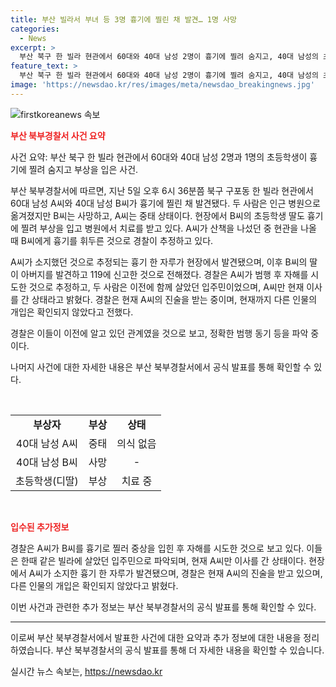 ```yaml
---
title: 부산 빌라서 부녀 등 3명 흉기에 찔린 채 발견… 1명 사망
categories:
  - News
excerpt: >
  부산 북구 한 빌라 현관에서 60대와 40대 남성 2명이 흉기에 찔려 숨지고, 40대 남성의 초등학생 딸도 부상을 입었다. 현장에서 피해자의 흉기가 발견됐고, 경찰은 산책 중이던 A씨가 B씨를 공격한 것으로 파악했다. A씨는 자해 시도 후 중태이며, 동기와 관련된 수사가 진행 중이다. 해당 빌라에 살았던 A씨와 B씨는 관계가 있었으며, 다른 개입자는 없는 것으로 알려졌다. A씨의 진술을 확보하는 데 시간이 소요될 것으로 예상된다.
feature_text: >
  부산 북구 한 빌라 현관에서 60대와 40대 남성 2명이 흉기에 찔려 숨지고, 40대 남성의 초등학생 딸도 부상을 입었다. 현장에서 피해자의 흉기가 발견됐고, 경찰은 산책 중이던 A씨가 B씨를 공격한 것으로 파악했다. A씨는 자해 시도 후 중태이며, 동기와 관련된 수사가 진행 중이다. 해당 빌라에 살았던 A씨와 B씨는 관계가 있었으며, 다른 개입자는 없는 것으로 알려졌다. A씨의 진술을 확보하는 데 시간이 소요될 것으로 예상된다.
image: 'https://newsdao.kr/res/images/meta/newsdao_breakingnews.jpg'
---
```


<p><img src="https://newsdao.kr/res/images/meta/newsdao_breakingnews.jpg" alt="firstkoreanews 속보" /></p>

<p><b><span style="color: #ee2323;">부산 북부경찰서 사건 요약</span></b></p>

<p>사건 요약: 부산 북구 한 빌라 현관에서 60대와 40대 남성 2명과 1명의 초등학생이 흉기에 찔려 숨지고 부상을 입은 사건.</p>

<p>부산 북부경찰서에 따르면, 지난 5일 오후 6시 36분쯤 북구 구포동 한 빌라 현관에서 60대 남성 A씨와 40대 남성 B씨가 흉기에 찔린 채 발견됐다. 두 사람은 인근 병원으로 옮겨졌지만 B씨는 사망하고, A씨는 중태 상태이다. 현장에서 B씨의 초등학생 딸도 흉기에 찔려 부상을 입고 병원에서 치료를 받고 있다. A씨가 산책을 나섰던 중 현관을 나올 때 B씨에게 흉기를 휘두른 것으로 경찰이 추정하고 있다. </p>

<p>A씨가 소지했던 것으로 추정되는 흉기 한 자루가 현장에서 발견됐으며, 이후 B씨의 딸이 아버지를 발견하고 119에 신고한 것으로 전해졌다. 경찰은 A씨가 범행 후 자해를 시도한 것으로 추정하고, 두 사람은 이전에 함께 살았던 입주민이었으며, A씨만 현재 이사를 간 상태라고 밝혔다. 경찰은 현재 A씨의 진술을 받는 중이며, 현재까지 다른 인물의 개입은 확인되지 않았다고 전했다. </p>

<p>경찰은 이들이 이전에 알고 있던 관계였을 것으로 보고, 정확한 범행 동기 등을 파악 중이다.</p>

<p>나머지 사건에 대한 자세한 내용은 부산 북부경찰서에서 공식 발표를 통해 확인할 수 있다.</p>

<p data-ke-size="size16">&nbsp;</p>

<table>
    <tbody>
        <tr>
            <td style="text-align: center; height: 17px;"><b>부상자</b></td>
            <td style="text-align: center; height: 17px;"><b>부상</b></td>
            <td style="text-align: center; height: 17px;"><b>상태</b></td>
        </tr>
        <tr>
            <td style="text-align: center; height: 17px;">40대 남성 A씨</td>
            <td style="text-align: center; height: 17px;">중태</td>
            <td style="text-align: center; height: 17px;">의식 없음</td>
        </tr>
        <tr>
            <td style="text-align: center; height: 17px;">40대 남성 B씨</td>
            <td style="text-align: center; height: 17px;">사망</td>
            <td style="text-align: center; height: 17px;">-</td>
        </tr>
        <tr>
            <td style="text-align: center; height: 17px;">초등학생(디딸)</td>
            <td style="text-align: center; height: 17px;">부상</td>
            <td style="text-align: center; height: 17px;">치료 중</td>
        </tr>
    </tbody>
</table>

<p data-ke-size="size16">&nbsp;</p>

<p><b><span style="color: #ee2323;">입수된 추가정보</span></b></p>

<p>경찰은 A씨가 B씨를 흉기로 찔러 중상을 입힌 후 자해를 시도한 것으로 보고 있다. 이들은 한때 같은 빌라에 살았던 입주민으로 파악되며, 현재 A씨만 이사를 간 상태이다. 현장에서 A씨가 소지한 흉기 한 자루가 발견됐으며, 경찰은 현재 A씨의 진술을 받고 있으며, 다른 인물의 개입은 확인되지 않았다고 밝혔다.</p>

<p>이번 사건과 관련한 추가 정보는 부산 북부경찰서의 공식 발표를 통해 확인할 수 있다.</p>

<hr>

<p>이로써 부산 북부경찰서에서 발표한 사건에 대한 요약과 추가 정보에 대한 내용을 정리하였습니다. 부산 북부경찰서의 공식 발표를 통해 더 자세한 내용을 확인할 수 있습니다.</p>
실시간 뉴스 속보는, <a href="https://newsdao.kr" rel="dofollow">https://newsdao.kr</a>


